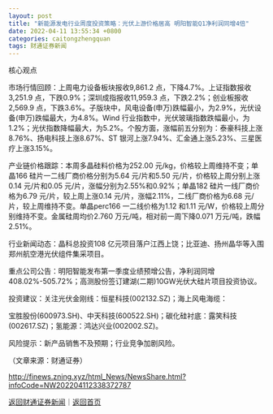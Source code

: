 ```yaml
---
layout: post
title: "新能源发电行业周度投资策略：光伏上游价格居高 明阳智能Q1净利润同增4倍"
date: 2022-04-11 13:55:34 +0800
categories: caitongzhengquan
tags: 财通证券新闻
---
```

<p>核心观点</p><p>市场行情回顾：上周电力设备板块报收9,861.2 点，下降4.7%。上证指数报收3,251.9 点，下跌0.9%；深圳成指报收11,959.3 点，下跌2.2%；创业板报收2,569.9 点，下跌3.6%。子版块中，风电设备(申万)跌幅最小，为2.9%，光伏设备(申万)跌幅最大，为4.8%。Wind 行业指数中，光伏玻璃指数跌幅最小，为1.2%；光伏指数降幅最大，为5.2%。个股方面，涨幅前五分别为：泰豪科技上涨8.76%、扬电科技上涨8.67%、ST 银河上涨7.94%、汇金通上涨5.23%、三星医疗上涨3.15%。</p><p>产业链价格跟踪：本周多晶硅料价格为252.00 元/kg，价格较上周维持不变；单晶166 硅片一二线厂商价格分别为5.64 元/片和5.50 元/片，价格较上周分别上涨0.14 元/片和0.05 元/片，涨幅分别为2.55%和0.92%；单晶182 硅片一线厂商价格为6.79 元/片，较上周上涨0.14 元/片，涨幅2.11%，二线厂商价格为6.68 元/片，较上周维持不变。单晶perc166 一二线价格为1.12 和1.11 元/W，价格较上周分别维持不变。金属硅周均价2.760 万元/吨，相对前一周下降0.071 万元/吨，跌幅2.51%。</p><p>行业新闻动态：晶科总投资108 亿元项目落户江西上饶；比亚迪、扬州晶华等入围郑州航空港光伏组件集采项目。</p><p>重点公司公告：明阳智能发布第一季度业绩预增公告，净利润同增408.02%-505.72%；高测股份签订建湖(二期)10GW光伏大硅片项目投资协议。</p><p>投资建议：关注光伏金刚线：恒星科技(002132.SZ)；海上风电海缆：</p><p>宝胜股份(600973.SH)、中天科技(600522.SH)；碳化硅衬底：露笑科技(002617.SZ)；氢能源：鸿达兴业(002002.SZ)。</p><p>风险提示：新产品销售不及预期；行业竞争加剧风险。</p><p class="em_media">（文章来源：财通证券）</p>

<http://finews.zning.xyz/html_News/NewsShare.html?infoCode=NW202204112338372787>

[返回财通证券新闻](//finews.withounder.com/category/caitongzhengquan.html)｜[返回首页](//finews.withounder.com/)